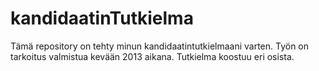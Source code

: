 kandidaatinTutkielma
===================

Tämä repository on tehty minun kandidaatintutkielmaani varten. Työn on tarkoitus valmistua kevään 2013 aikana. 
Tutkielma koostuu eri osista.
